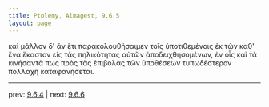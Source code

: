```yaml
---
title: Ptolemy, Almagest, 9.6.5
layout: page
---
```


καὶ μᾶλλον δ' ἂν ἔτι παρακολουθήσαιμεν τοῖς ὑποτιθεμένοις ἐκ τῶν καθ' ἕνα ἕκαστον εἰς τὰς πηλικότητας αὐτῶν ἀποδειχθησομένων, ἐν οἷς καὶ τὰ κινήσαντά πως πρὸς τὰς ἐπιβολὰς τῶν ὑποθέσεων τυπωδέστερον πολλαχῆ καταφανήσεται. 

---

prev: [9.6.4](../9.6.4/) | next: [9.6.6](../9.6.6/)

